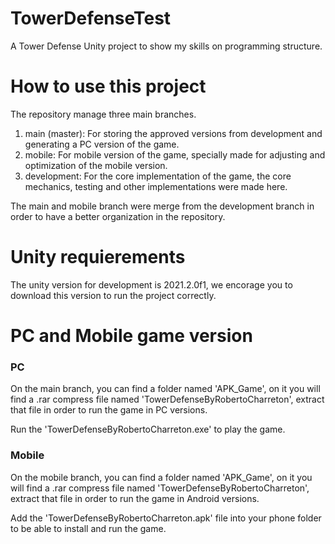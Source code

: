 # TowerDefenseTest
A Tower Defense Unity project to show my skills on programming structure. 

# How to use this project

The repository manage three main branches.
1) main (master): For storing the approved versions from development and generating a PC version of the game.
2) mobile: For mobile version of the game, specially made for adjusting and optimization of the mobile version.
3) development: For the core implementation of the game, the core mechanics, testing and other implementations were made here.

The main and mobile branch were merge from the development branch in order to have a better organization in the repository.

# Unity requierements

The unity version for development is 2021.2.0f1, we encorage you to download this version to run the project correctly.

# PC and Mobile game version

### PC
On the main branch, you can find a folder named 'APK_Game', on it you will find a .rar compress file named 'TowerDefenseByRobertoCharreton',  extract that file in order to run the game in PC versions.

Run the 'TowerDefenseByRobertoCharreton.exe' to play the game.

### Mobile
On the mobile branch, you can find a folder named 'APK_Game', on it you will find a .rar compress file named 'TowerDefenseByRobertoCharreton', extract that file in order to run the game in Android versions.

Add the 'TowerDefenseByRobertoCharreton.apk' file into your phone folder to be able to install and run the game.


